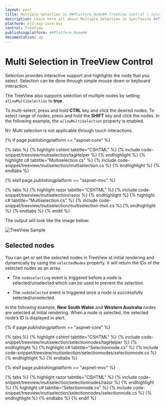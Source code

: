 ```yaml
---
layout: post
title: Multiple Selection in ##Platform_Name## TreeView Control | Syncfusion
description: Learn here all about Multiple Selection in Syncfusion ##Platform_Name## TreeView control of Syncfusion Essential JS 2 and more.
platform: ej2-asp-core-mvc
control: TreeView
publishingplatform: ##Platform_Name##
documentation: ug
---
```



# Multi Selection in TreeView Control

Selection provides interactive support and highlights the node that you select. Selection can be done through simple mouse down or keyboard interaction. 

The TreeView also supports selection of multiple nodes by setting `allowMultiSelection` to **true**. 

To multi-select, press and hold **CTRL** key and click the desired nodes. To select range of nodes, press and hold the **SHIFT** key and click the nodes. In the following example, the `allowMultiSelection` property is enabled.

N> Multi selection is not applicable through touch interactions.

{% if page.publishingplatform == "aspnet-core" %}

{% tabs %}
{% highlight cshtml tabtitle="CSHTML" %}
{% include code-snippet/treeview/mutiselection/tagHelper %}
{% endhighlight %}
{% highlight c# tabtitle="Multiselection.cs" %}
{% include code-snippet/treeview/mutiselection/multiselection.cs %}
{% endhighlight %}
{% endtabs %}

{% elsif page.publishingplatform == "aspnet-mvc" %}

{% tabs %}
{% highlight razor tabtitle="CSHTML" %}
{% include code-snippet/treeview/mutiselection/razor %}
{% endhighlight %}
{% highlight c# tabtitle="Multiselection.cs" %}
{% include code-snippet/treeview/mutiselection/multiselection-mvc.cs %}
{% endhighlight %}
{% endtabs %}
{% endif %}



The output will look like the image below:

![TreeView Sample](./images/multiselect.PNG)

## Selected nodes

You can get or set the selected nodes in TreeView at initial rendering and dynamically by using the `selectedNodes` property. It will return the IDs of the selected nodes as an array.

* The `nodeselecting` event is triggered before a node is selected/unselected which can be used to prevent the selection.

* The `nodeSelected` event is triggered once a node is successfully selected/unselected.

In the following example, **New South Wales** and **Western Australia** nodes are selected at initial rendering. When a node is selected, the selected node’s ID is displayed in alert.

{% if page.publishingplatform == "aspnet-core" %}

{% tabs %}
{% highlight cshtml tabtitle="CSHTML" %}
{% include code-snippet/treeview/mutiselection/selectionnodes/tagHelper %}
{% endhighlight %}
{% highlight c# tabtitle="Selectionnode.cs" %}
{% include code-snippet/treeview/mutiselection/selectionnodes/selectionnode.cs %}
{% endhighlight %}
{% endtabs %}

{% elsif page.publishingplatform == "aspnet-mvc" %}

{% tabs %}
{% highlight razor tabtitle="CSHTML" %}
{% include code-snippet/treeview/mutiselection/selectionnodes/razor %}
{% endhighlight %}
{% highlight c# tabtitle="Selectionnode.cs" %}
{% include code-snippet/treeview/mutiselection/selectionnodes/selectionnode.cs %}
{% endhighlight %}
{% endtabs %}
{% endif %}


